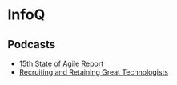 # InfoQ

## Podcasts

* [15th State of Agile Report](https://www.infoq.com/podcasts/15th-state-agile-report/)
* [Recruiting and Retaining Great Technologists](https://www.infoq.com/podcasts/recruiting-great-technologists/)

